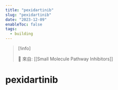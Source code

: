 ```yaml
---
title: "pexidartinib"
slug: "pexidartinib"
date: "2023-12-09"
enableToc: false
tags:
  - building
---
```


> [!info]
>
> 🌱 來自: [[Small Molecule Pathway Inhibitors]]

# pexidartinib


